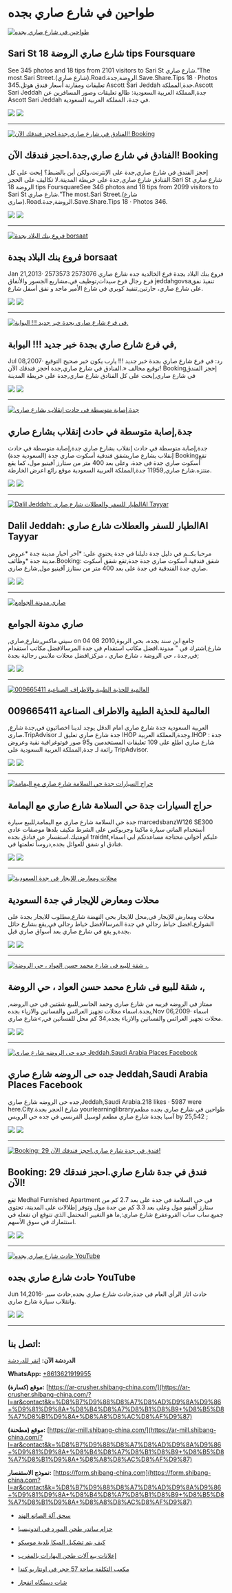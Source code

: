 # طواحين في شارع صاري بجده

<a href="https://swt.shibang-china.com/?l=ar&img&k=%D8%B7%D9%88%D8%A7%D8%AD%D9%8A%D9%86+%D9%81%D9%8A+%D8%B4%D8%A7%D8%B1%D8%B9+%D8%B5%D8%A7%D8%B1%D9%8A+%D8%A8%D8%AC%D8%AF%D9%87" target="_blank">![طواحين في شارع صاري بجده](http://static.shibang-china.com/all-800x300/113.jpg)</a>

## Sari St شارع صاري الروضة 18 tips Foursquare
See 345 photos and 18 tips from 2101 visitors to Sari St شارع صاري.&quot;The most.Sari Street.(شارع صاري).Road.الروضة,جدة.Save.Share.Tips 18 &middot; Photos 345.تعليقات ومقارنة أسعار فندق هوتل Ascott Sari Jeddah جدة,المملكة.Ascott Sari Jeddah جدة,المملكة العربية السعودية: طالع تعليقات وصور المسافرين عن Ascott Sari Jeddah في جدة، المملكة العربية السعودية.


<a href="https://whatsapp.shibangsoft.com/WhatsApp.php" target="_blank" title="WhatsApp">![](http://static.shibang-china.com/icon/whatsapp.png)</a> <a href="https://swt.shibang-china.com/?l=ar&icon&k=%D8%B7%D9%88%D8%A7%D8%AD%D9%8A%D9%86+%D9%81%D9%8A+%D8%B4%D8%A7%D8%B1%D8%B9+%D8%B5%D8%A7%D8%B1%D9%8A+%D8%A8%D8%AC%D8%AF%D9%87" target="_blank">![](http://static.shibang-china.com/icon/chat-ar.png)</a>

---

<a href="https://swt.shibang-china.com/?l=ar&img&k=%D8%B7%D9%88%D8%A7%D8%AD%D9%8A%D9%86+%D9%81%D9%8A+%D8%B4%D8%A7%D8%B1%D8%B9+%D8%B5%D8%A7%D8%B1%D9%8A+%D8%A8%D8%AC%D8%AF%D9%87" target="_blank">![الفنادق في شارع صاري,جدة.احجز فندقك الآن! Booking](http://static.shibang-china.com/all-800x300/819.jpg)</a>

## الفنادق في شارع صاري,جدة.احجز فندقك الآن! Booking
إحجز الفندق في شارع صاري,جدة على الإنترنت.ولكن أين بالضبط؟ إبحت على كل الفنادق شارع صاري,جدة على خريطة المدينة.لا تكاليف على الحجز.Sari St شارع صاري الروضة 18 tips FoursquareSee 346 photos and 18 tips from 2099 visitors to Sari St شارع صاري.&quot;The most.Sari Street.(شارع صاري).Road.الروضة,جدة.Save.Share.Tips 18 &middot; Photos 346.


<a href="https://whatsapp.shibangsoft.com/WhatsApp.php" target="_blank" title="WhatsApp">![](http://static.shibang-china.com/icon/whatsapp.png)</a> <a href="https://swt.shibang-china.com/?l=ar&icon&k=%D8%B7%D9%88%D8%A7%D8%AD%D9%8A%D9%86+%D9%81%D9%8A+%D8%B4%D8%A7%D8%B1%D8%B9+%D8%B5%D8%A7%D8%B1%D9%8A+%D8%A8%D8%AC%D8%AF%D9%87" target="_blank">![](http://static.shibang-china.com/icon/chat-ar.png)</a>

---

<a href="https://swt.shibang-china.com/?l=ar&img&k=%D8%B7%D9%88%D8%A7%D8%AD%D9%8A%D9%86+%D9%81%D9%8A+%D8%B4%D8%A7%D8%B1%D8%B9+%D8%B5%D8%A7%D8%B1%D9%8A+%D8%A8%D8%AC%D8%AF%D9%87" target="_blank">![فروع بنك البلاد بجدة borsaat](http://static.shibang-china.com/all-800x300/200.jpg)</a>

## فروع بنك البلاد بجدة borsaat
Jan 21,2013&#0183;&#32;فروع بنك البلاد بجدة فرع الخالدية جده شارع صاري 2573076 2573573 فرع رجال فرع سيدات,توظيف في.مشاريع الجسور والأنفاق jeddahgovsaتنفيذ نفق على شارع صاري، حارتين,تنفيذ كوبري في شارع الأمير ماجد و نفق أسفل شارع.


<a href="https://whatsapp.shibangsoft.com/WhatsApp.php" target="_blank" title="WhatsApp">![](http://static.shibang-china.com/icon/whatsapp.png)</a> <a href="https://swt.shibang-china.com/?l=ar&icon&k=%D8%B7%D9%88%D8%A7%D8%AD%D9%8A%D9%86+%D9%81%D9%8A+%D8%B4%D8%A7%D8%B1%D8%B9+%D8%B5%D8%A7%D8%B1%D9%8A+%D8%A8%D8%AC%D8%AF%D9%87" target="_blank">![](http://static.shibang-china.com/icon/chat-ar.png)</a>

---

<a href="https://swt.shibang-china.com/?l=ar&img&k=%D8%B7%D9%88%D8%A7%D8%AD%D9%8A%D9%86+%D9%81%D9%8A+%D8%B4%D8%A7%D8%B1%D8%B9+%D8%B5%D8%A7%D8%B1%D9%8A+%D8%A8%D8%AC%D8%AF%D9%87" target="_blank">![في فرع شارع صاري بجدة خبر جديد !!! البوابة,](http://static.shibang-china.com/all-800x300/184.jpg)</a>

## في فرع شارع صاري بجدة خبر جديد !!! البوابة,
Jul 08,2007&#0183;&#32;رد: في فرع شارع صاري بجدة خبر جديد !!! يارب يكون خبر صحيح التوقيع توقيع مخالف «.الفنادق في شارع صاري,جدة احجز فندقك الآن! Bookingإحجز الفندق في شارع صاري,إبحت على كل الفنادق شارع صاري,جدة على خريطة المدينة


<a href="https://whatsapp.shibangsoft.com/WhatsApp.php" target="_blank" title="WhatsApp">![](http://static.shibang-china.com/icon/whatsapp.png)</a> <a href="https://swt.shibang-china.com/?l=ar&icon&k=%D8%B7%D9%88%D8%A7%D8%AD%D9%8A%D9%86+%D9%81%D9%8A+%D8%B4%D8%A7%D8%B1%D8%B9+%D8%B5%D8%A7%D8%B1%D9%8A+%D8%A8%D8%AC%D8%AF%D9%87" target="_blank">![](http://static.shibang-china.com/icon/chat-ar.png)</a>

---

<a href="https://swt.shibang-china.com/?l=ar&img&k=%D8%B7%D9%88%D8%A7%D8%AD%D9%8A%D9%86+%D9%81%D9%8A+%D8%B4%D8%A7%D8%B1%D8%B9+%D8%B5%D8%A7%D8%B1%D9%8A+%D8%A8%D8%AC%D8%AF%D9%87" target="_blank">![جدة,إصابة متوسطة في حادث إنقلاب بشارع صاري](http://static.shibang-china.com/all-800x300/1404.jpg)</a>

## جدة,إصابة متوسطة في حادث إنقلاب بشارع صاري
جدة,إصابة متوسطة في حادث إنقلاب بشارع صاري جدة,إصابة متوسطة في حادث إنقلاب بشارع صاريشقق فندقية أسكوت صاري جدة (السعودية جدة) Bookingتقع أسكوت صاري جدة في جدة، وعلى بعد 400 متر من ستارز آفينيو مول، كما يقع منتزه.شارع صاري,11959 جدة,المملكة العربية السعودية موقع رائع اعرض الخارطة.


<a href="https://whatsapp.shibangsoft.com/WhatsApp.php" target="_blank" title="WhatsApp">![](http://static.shibang-china.com/icon/whatsapp.png)</a> <a href="https://swt.shibang-china.com/?l=ar&icon&k=%D8%B7%D9%88%D8%A7%D8%AD%D9%8A%D9%86+%D9%81%D9%8A+%D8%B4%D8%A7%D8%B1%D8%B9+%D8%B5%D8%A7%D8%B1%D9%8A+%D8%A8%D8%AC%D8%AF%D9%87" target="_blank">![](http://static.shibang-china.com/icon/chat-ar.png)</a>

---

<a href="https://swt.shibang-china.com/?l=ar&img&k=%D8%B7%D9%88%D8%A7%D8%AD%D9%8A%D9%86+%D9%81%D9%8A+%D8%B4%D8%A7%D8%B1%D8%B9+%D8%B5%D8%A7%D8%B1%D9%8A+%D8%A8%D8%AC%D8%AF%D9%87" target="_blank">![Dalil Jeddah: الطيار للسفر والعطلات شارع صاريAl Tayyar](http://static.shibang-china.com/all-800x300/78.jpg)</a>

## Dalil Jeddah: الطيار للسفر والعطلات شارع صاريAl Tayyar
مرحبا بكــم في دليل جدة دليلنا في جدة يحتوي على: *آخر أخبار مدينة جدة *عروض مدينة جدة *وظائف.Booking: شقق فندقية أسكوت صاري جدة جدة,تقع شقق أسكوت صاري جدة الفندقية في جدة على بعد 400 متر من ستارز آفينيو مول,شارع صاري.


<a href="https://whatsapp.shibangsoft.com/WhatsApp.php" target="_blank" title="WhatsApp">![](http://static.shibang-china.com/icon/whatsapp.png)</a> <a href="https://swt.shibang-china.com/?l=ar&icon&k=%D8%B7%D9%88%D8%A7%D8%AD%D9%8A%D9%86+%D9%81%D9%8A+%D8%B4%D8%A7%D8%B1%D8%B9+%D8%B5%D8%A7%D8%B1%D9%8A+%D8%A8%D8%AC%D8%AF%D9%87" target="_blank">![](http://static.shibang-china.com/icon/chat-ar.png)</a>

---

<a href="https://swt.shibang-china.com/?l=ar&img&k=%D8%B7%D9%88%D8%A7%D8%AD%D9%8A%D9%86+%D9%81%D9%8A+%D8%B4%D8%A7%D8%B1%D8%B9+%D8%B5%D8%A7%D8%B1%D9%8A+%D8%A8%D8%AC%D8%AF%D9%87" target="_blank">![صاري مدونة الجوامع](http://static.shibang-china.com/all-800x300/2.jpg)</a>

## صاري مدونة الجوامع
,سيتي ماكس,شارع,صاري on 04 08 2010,جامع ابن سند بجده، بحي الربوة شارع,اشترك في " مدونة.افضل مكاتب استقدام في جدة المرسالافضل مكاتب استقدام في,جدة ، حي الروضة ، شارع صاري ، مركز,افضل محلات ملابس رجالية بجدة;


<a href="https://whatsapp.shibangsoft.com/WhatsApp.php" target="_blank" title="WhatsApp">![](http://static.shibang-china.com/icon/whatsapp.png)</a> <a href="https://swt.shibang-china.com/?l=ar&icon&k=%D8%B7%D9%88%D8%A7%D8%AD%D9%8A%D9%86+%D9%81%D9%8A+%D8%B4%D8%A7%D8%B1%D8%B9+%D8%B5%D8%A7%D8%B1%D9%8A+%D8%A8%D8%AC%D8%AF%D9%87" target="_blank">![](http://static.shibang-china.com/icon/chat-ar.png)</a>

---

<a href="https://swt.shibang-china.com/?l=ar&img&k=%D8%B7%D9%88%D8%A7%D8%AD%D9%8A%D9%86+%D9%81%D9%8A+%D8%B4%D8%A7%D8%B1%D8%B9+%D8%B5%D8%A7%D8%B1%D9%8A+%D8%A8%D8%AC%D8%AF%D9%87" target="_blank">![العالمية للحذية الطبية والاطراف الصناعية 009665411](http://static.shibang-china.com/all-800x300/1264.jpg)</a>

## العالمية للحذية الطبية والاطراف الصناعية 009665411
,العربية السعودية جدة شارع صارى امام الدقل يوجد لدينا اخصائيون فى,جدة شارع صارى.TripAdvisor جدة شارع صاري تعليق لـ IHOP وجدة,المملكة العربية.IHOP : جدة شارع صاري اطلع على 109 تعليقات المستخدمين و95 صور فوتوغرافية نقية وعروض رائعة لـ جدة,المملكة العربية السعودية على TripAdvisor.


<a href="https://whatsapp.shibangsoft.com/WhatsApp.php" target="_blank" title="WhatsApp">![](http://static.shibang-china.com/icon/whatsapp.png)</a> <a href="https://swt.shibang-china.com/?l=ar&icon&k=%D8%B7%D9%88%D8%A7%D8%AD%D9%8A%D9%86+%D9%81%D9%8A+%D8%B4%D8%A7%D8%B1%D8%B9+%D8%B5%D8%A7%D8%B1%D9%8A+%D8%A8%D8%AC%D8%AF%D9%87" target="_blank">![](http://static.shibang-china.com/icon/chat-ar.png)</a>

---

<a href="https://swt.shibang-china.com/?l=ar&img&k=%D8%B7%D9%88%D8%A7%D8%AD%D9%8A%D9%86+%D9%81%D9%8A+%D8%B4%D8%A7%D8%B1%D8%B9+%D8%B5%D8%A7%D8%B1%D9%8A+%D8%A8%D8%AC%D8%AF%D9%87" target="_blank">![حراج السيارات جدة حي السلامة شارع صاري مع اليمامة](http://static.shibang-china.com/all-800x300/1078.jpg)</a>

## حراج السيارات جدة حي السلامة شارع صاري مع اليمامة
جدة حي السلامة شارع صاري مع اليمامة,للبيع سيارة marcedsbanzW126 SE300 أستخدام الماني سيارة ماكينا وجربوكس على الشرط مكيف بلدها موصفات عادي اتومتيك.استفسار عن فنادق بجده traidnt,عليكم أخواني محتاجة مساعدتكم ابي اسماء فنادق او شقق للعوائل بجده,دروساً تعلمتها فى.


<a href="https://whatsapp.shibangsoft.com/WhatsApp.php" target="_blank" title="WhatsApp">![](http://static.shibang-china.com/icon/whatsapp.png)</a> <a href="https://swt.shibang-china.com/?l=ar&icon&k=%D8%B7%D9%88%D8%A7%D8%AD%D9%8A%D9%86+%D9%81%D9%8A+%D8%B4%D8%A7%D8%B1%D8%B9+%D8%B5%D8%A7%D8%B1%D9%8A+%D8%A8%D8%AC%D8%AF%D9%87" target="_blank">![](http://static.shibang-china.com/icon/chat-ar.png)</a>

---

<a href="https://swt.shibang-china.com/?l=ar&img&k=%D8%B7%D9%88%D8%A7%D8%AD%D9%8A%D9%86+%D9%81%D9%8A+%D8%B4%D8%A7%D8%B1%D8%B9+%D8%B5%D8%A7%D8%B1%D9%8A+%D8%A8%D8%AC%D8%AF%D9%87" target="_blank">![محلات ومعارض للإيجار في جدة السعودية](http://static.shibang-china.com/all-800x300/1132.jpg)</a>

## محلات ومعارض للإيجار في جدة السعودية
محلات ومعارض للإيجار في,محل للايجار بحي النهضة شارع,مطلوب للايجار بجدة على الشوارع.افضل خياط رجالي في جدة المرسالأفضل خياط رجالي في,يقع بشارع حائل بجدة,و يقع في شارع صاري بعد أسواق صاري قبل.


<a href="https://whatsapp.shibangsoft.com/WhatsApp.php" target="_blank" title="WhatsApp">![](http://static.shibang-china.com/icon/whatsapp.png)</a> <a href="https://swt.shibang-china.com/?l=ar&icon&k=%D8%B7%D9%88%D8%A7%D8%AD%D9%8A%D9%86+%D9%81%D9%8A+%D8%B4%D8%A7%D8%B1%D8%B9+%D8%B5%D8%A7%D8%B1%D9%8A+%D8%A8%D8%AC%D8%AF%D9%87" target="_blank">![](http://static.shibang-china.com/icon/chat-ar.png)</a>

---

<a href="https://swt.shibang-china.com/?l=ar&img&k=%D8%B7%D9%88%D8%A7%D8%AD%D9%8A%D9%86+%D9%81%D9%8A+%D8%B4%D8%A7%D8%B1%D8%B9+%D8%B5%D8%A7%D8%B1%D9%8A+%D8%A8%D8%AC%D8%AF%D9%87" target="_blank">![شقة للبيع فى شارع محمد حسن العواد ، حي الروضة ،,](http://static.shibang-china.com/all-800x300/1409.jpg)</a>

## شقة للبيع فى شارع محمد حسن العواد ، حي الروضة ،,
,ممتاز في الروضه قريبه من شارع صاري وحمد الجاسر,للبيع شقتين في حي الروضه بجدة.اسماء محلات تجهيز العرائس والفساتين والازياء بجده,Nov 06,2009&#0183;&#32;اسماء محلات تجهيز العرائس والفساتين والازياء بجده,34 كم محل للفساتين في,&gt;شارع صاري.


<a href="https://whatsapp.shibangsoft.com/WhatsApp.php" target="_blank" title="WhatsApp">![](http://static.shibang-china.com/icon/whatsapp.png)</a> <a href="https://swt.shibang-china.com/?l=ar&icon&k=%D8%B7%D9%88%D8%A7%D8%AD%D9%8A%D9%86+%D9%81%D9%8A+%D8%B4%D8%A7%D8%B1%D8%B9+%D8%B5%D8%A7%D8%B1%D9%8A+%D8%A8%D8%AC%D8%AF%D9%87" target="_blank">![](http://static.shibang-china.com/icon/chat-ar.png)</a>

---

<a href="https://swt.shibang-china.com/?l=ar&img&k=%D8%B7%D9%88%D8%A7%D8%AD%D9%8A%D9%86+%D9%81%D9%8A+%D8%B4%D8%A7%D8%B1%D8%B9+%D8%B5%D8%A7%D8%B1%D9%8A+%D8%A8%D8%AC%D8%AF%D9%87" target="_blank">![جده حى الروضه شارع صاري Jeddah,Saudi Arabia Places Facebook](http://static.shibang-china.com/all-800x300/593.jpg)</a>

## جده حى الروضه شارع صاري Jeddah,Saudi Arabia Places Facebook
جده حى الروضه شارع صاري,Jeddah,Saudi Arabia.218 likes · 5987 were here.City.شارع الحجر بجدة yourlearninglibraryطواحين في شارع صاري بجده مطعم آسيا بجدة شارع صاري مطعم لوسيل الفرنسي في جده حي الرويس by 25,542 ;


<a href="https://whatsapp.shibangsoft.com/WhatsApp.php" target="_blank" title="WhatsApp">![](http://static.shibang-china.com/icon/whatsapp.png)</a> <a href="https://swt.shibang-china.com/?l=ar&icon&k=%D8%B7%D9%88%D8%A7%D8%AD%D9%8A%D9%86+%D9%81%D9%8A+%D8%B4%D8%A7%D8%B1%D8%B9+%D8%B5%D8%A7%D8%B1%D9%8A+%D8%A8%D8%AC%D8%AF%D9%87" target="_blank">![](http://static.shibang-china.com/icon/chat-ar.png)</a>

---

<a href="https://swt.shibang-china.com/?l=ar&img&k=%D8%B7%D9%88%D8%A7%D8%AD%D9%8A%D9%86+%D9%81%D9%8A+%D8%B4%D8%A7%D8%B1%D8%B9+%D8%B5%D8%A7%D8%B1%D9%8A+%D8%A8%D8%AC%D8%AF%D9%87" target="_blank">![Booking: 29 فندق في جدة شارع صاري.احجز فندقك الآن!](http://static.shibang-china.com/all-800x300/490.jpg)</a>

## Booking: 29 فندق في جدة شارع صاري.احجز فندقك الآن!
تقع Medhal Furnished Apartment في حي السلامة في جدة على بعد 2.7 كم من ستارز آفينيو مول وعلى بعد 3.3 كم من جدة مول وتوفر إطلالات على المدينة، تحتوي جميع.ساب ساب الفروعفرع شارع صاري:,ما هو التغيير المحتمل الذي تتوقع ان تفعله في استثمارك في سوق الأسهم.


<a href="https://whatsapp.shibangsoft.com/WhatsApp.php" target="_blank" title="WhatsApp">![](http://static.shibang-china.com/icon/whatsapp.png)</a> <a href="https://swt.shibang-china.com/?l=ar&icon&k=%D8%B7%D9%88%D8%A7%D8%AD%D9%8A%D9%86+%D9%81%D9%8A+%D8%B4%D8%A7%D8%B1%D8%B9+%D8%B5%D8%A7%D8%B1%D9%8A+%D8%A8%D8%AC%D8%AF%D9%87" target="_blank">![](http://static.shibang-china.com/icon/chat-ar.png)</a>

---

<a href="https://swt.shibang-china.com/?l=ar&img&k=%D8%B7%D9%88%D8%A7%D8%AD%D9%8A%D9%86+%D9%81%D9%8A+%D8%B4%D8%A7%D8%B1%D8%B9+%D8%B5%D8%A7%D8%B1%D9%8A+%D8%A8%D8%AC%D8%AF%D9%87" target="_blank">![حادث شارع صاري بجده YouTube](http://static.shibang-china.com/all-800x300/819.jpg)</a>

## حادث شارع صاري بجده YouTube
Jun 14,2016&#0183;&#32;حادث اثار الرأي العام في جدة,حادث شارع صاري بجده,حادث سير وانقلاب سيارة شارع صاري.

<a href="https://whatsapp.shibangsoft.com/WhatsApp.php" target="_blank" title="WhatsApp">![](http://static.shibang-china.com/icon/whatsapp.png)</a> <a href="https://swt.shibang-china.com/?l=ar&icon&k=%D8%B7%D9%88%D8%A7%D8%AD%D9%8A%D9%86+%D9%81%D9%8A+%D8%B4%D8%A7%D8%B1%D8%B9+%D8%B5%D8%A7%D8%B1%D9%8A+%D8%A8%D8%AC%D8%AF%D9%87" target="_blank">![](http://static.shibang-china.com/icon/chat-ar.png)</a>

---
## اتصل بنا:

**الدردشة الآن:** [انقر للدردشة](https://swt.shibang-china.com?l=ar&contact&k=%D8%B7%D9%88%D8%A7%D8%AD%D9%8A%D9%86+%D9%81%D9%8A+%D8%B4%D8%A7%D8%B1%D8%B9+%D8%B5%D8%A7%D8%B1%D9%8A+%D8%A8%D8%AC%D8%AF%D9%87)

**WhatsApp:**  [+8613621919955](https://whatsapp.shibangsoft.com/WhatsApp.php)

**موقع (كسارة):** [https://ar-crusher.shibang-china.com/](https://ar-crusher.shibang-china.com/?l=ar&contact&k=%D8%B7%D9%88%D8%A7%D8%AD%D9%8A%D9%86+%D9%81%D9%8A+%D8%B4%D8%A7%D8%B1%D8%B9+%D8%B5%D8%A7%D8%B1%D9%8A+%D8%A8%D8%AC%D8%AF%D9%87)

**موقع (مطحنة):** [https://ar-mill.shibang-china.com/](https://ar-mill.shibang-china.com/?l=ar&contact&k=%D8%B7%D9%88%D8%A7%D8%AD%D9%8A%D9%86+%D9%81%D9%8A+%D8%B4%D8%A7%D8%B1%D8%B9+%D8%B5%D8%A7%D8%B1%D9%8A+%D8%A8%D8%AC%D8%AF%D9%87)

**نموذج الاستفسار:** [https://form.shibang-china.com](https://form.shibang-china.com?l=ar&contact&k=%D8%B7%D9%88%D8%A7%D8%AD%D9%8A%D9%86+%D9%81%D9%8A+%D8%B4%D8%A7%D8%B1%D8%B9+%D8%B5%D8%A7%D8%B1%D9%8A+%D8%A8%D8%AC%D8%AF%D9%87)

* [سحق آلة الصانع الهند](../23/%D8%B3%D8%AD%D9%82%20%D8%A2%D9%84%D8%A9%20%D8%A7%D9%84%D8%B5%D8%A7%D9%86%D8%B9%20%D8%A7%D9%84%D9%87%D9%86%D8%AF.md)

* [حزام ساندر طحن المورد في اندونيسيا](../24/%D8%AD%D8%B2%D8%A7%D9%85%20%D8%B3%D8%A7%D9%86%D8%AF%D8%B1%20%D8%B7%D8%AD%D9%86%20%D8%A7%D9%84%D9%85%D9%88%D8%B1%D8%AF%20%D9%81%D9%8A%20%D8%A7%D9%86%D8%AF%D9%88%D9%86%D9%8A%D8%B3%D9%8A%D8%A7.md)

* [كيف يتم تشكيل الميكا بلدية موسكو](../23/%D9%83%D9%8A%D9%81%20%D9%8A%D8%AA%D9%85%20%D8%AA%D8%B4%D9%83%D9%8A%D9%84%20%D8%A7%D9%84%D9%85%D9%8A%D9%83%D8%A7%20%D8%A8%D9%84%D8%AF%D9%8A%D8%A9%20%D9%85%D9%88%D8%B3%D9%83%D9%88.md)

* [إعلانات بيع آلات طحن البهارات بالمغرب](../21/%D8%A5%D8%B9%D9%84%D8%A7%D9%86%D8%A7%D8%AA%20%D8%A8%D9%8A%D8%B9%20%D8%A2%D9%84%D8%A7%D8%AA%20%D8%B7%D8%AD%D9%86%20%D8%A7%D9%84%D8%A8%D9%87%D8%A7%D8%B1%D8%A7%D8%AA%20%D8%A8%D8%A7%D9%84%D9%85%D8%BA%D8%B1%D8%A8.md)

* [مكعب التكلفة ساحة 57 حجر في اونتاريو كندا](../25/%D9%85%D9%83%D8%B9%D8%A8%20%D8%A7%D9%84%D8%AA%D9%83%D9%84%D9%81%D8%A9%20%D8%B3%D8%A7%D8%AD%D8%A9%2057%20%D8%AD%D8%AC%D8%B1%20%D9%81%D9%8A%20%D8%A7%D9%88%D9%86%D8%AA%D8%A7%D8%B1%D9%8A%D9%88%20%D9%83%D9%86%D8%AF%D8%A7.md)

* [شات دستگاه انفجار](../21/%D8%B4%D8%A7%D8%AA%20%D8%AF%D8%B3%D8%AA%DA%AF%D8%A7%D9%87%20%D8%A7%D9%86%D9%81%D8%AC%D8%A7%D8%B1.md)